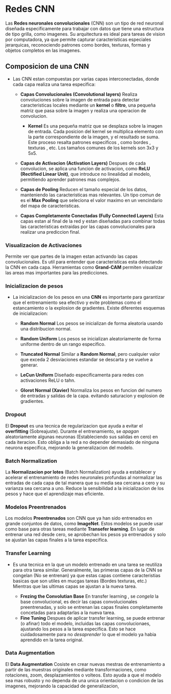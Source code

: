 # Redes CNN

Las **Redes neuronales convolucionales** (CNN) son un tipo de red neuronal diseñada especificamente para trabajar con datos que tiene una estructura de tipo grilla, como imagenes. Su arquitectura es ideal para tareas de vision por computadora, ya que permite capturar caracteristicas especiales jerarquicas, reconociendo patrones como bordes, texturas, formas y objetos completos en las imagenes.

## Composicion de una CNN

* Las CNN estan compuestas por varias capas interconectadas, donde cada capa realiza una tarea especifica:

    * **Capas Convolucionales (Convolutional layers)** Realiza convoluciones sobre la imagen de entrada para detectar caracteristicas locales mediante un **kernel** o **filtro**, una pequeña matriz que pasa sobre la imagen y realiza una operacion de convolucion.
        * **Kernel** Es una pequeña matriz que se desplaza sobre la imagen de entrada. Cada posicion del kernel se multiplica elemento con la parte correspondiente de la imagen, y el resultado se suma. Este proceso resalta patrones especificos , como bordes , texturas , etc. Los tamaños comunes de los kernels son 3x3 y 5x5.
        
    * **Capas de Activacion (Activation Layers)** Despues de cada convolucion, se aplica una funcion de activacion, como **ReLU (Rectified Linear Unit)**, que introduce no linealidad al modelo, permitiendo aprender patrones mas complejos.
   
     * **Capas de Pooling** Reducen el tamaño especial de los datos, manteniendo las caracteristicas mas relevantes. Un tipo comun de es el **Max Pooling** que seleciona el valor maximo en un vencindario del mapa de caracteristicas.
    
    * **Capas Completamente Conectadas (Fully Connected Layers)** Esta capas estan al final de la red y estan diseñadas para combinar todas las caracteristicas extraidas por las capas convolucionales para realizar una prediccion final.
    
### Visualizacion de Activaciones

Permite ver que partes de la imagen estan activando las capas convolucionales. Es util para entender que caracteristicas esta detectando la CNN en cada capa. Herramientas como **Grand-CAM** permiten visualizar las areas mas importantes para las predicciones.

### Inicializacion de pesos

* La inicializacion de los pesos en una **CNN** es importante para garantizar que el entrenamiento sea efectivo y evite problemas como el estancamiento o la explosion de gradientes. Existe diferentes esquemas de inicializacion:
    
    * **Random Normal** Los pesos se inicializan de forma aleatoria usando una distribucion normal.
  
    * **Random Uniform** Los pesos se inicializan aleatoriamente de forma uniforme dentro de un rango especifico.
    
    * **Truncated Normal** Similar a **Random Normal**, pero cualquier valor que exceda 2 desviaciones estandar se descarta y se vuelve a generar.
    
    * **LeCun Uniform** Diseñado especificamenta para redes con activaciones ReLU o tahn.
    
    * **Glorot Normal (Xavier)** Normaliza los pesos en funcion del numero de entradas y salidas de la capa. evitando saturacion y explosion de gradientes.
    
### Dropout

El **Dropout** es una tecnica de regularizacion que ayuda a evitar el **overfitting** (Sobreajuste). Durante el entrenamiento, se *apagan* aleatoriamente algunas neuronas (Estableciendo sus salidas en cero) en cada iteracion. Esto obliga a la red a no depender demasiado de ninguna neurona especifica, mejorando la generalizacion del modelo.

### Batch Normalization

La **Normalizacion por lotes** (Batch Normalization) ayuda a establecer y acelerar el entrenamiento de redes neuronales profundas al normalizar las entradas de cada capa de tal manera que su media sea cercana a cero y su varianza sea cercana  a uno. Reduce la sensibilidad a la inicializacion de los pesos y hace que el aprendizaje mas eficiente.

### Modelos Preentrenados

Los modelos **Preentrenados** son CNN que ya han sido entrenados en grande conjuntos de datos, como **ImageNet**. Estos modelos se puede usar como base para otras tareas mediante  **Transefer learning**. En lugar de entrenar una red desde cero, se aprobechan los pesos ya entrenados y solo se ajustan las capas finales a la tarea especifica.

### Transfer Learning

* Es una tecnica en la que un modelo entrenado en una tarea se reutiliza para otra tarea similar. Generalmente, las primeras capas de la CNN se congelan (No se entrenan) ya que estas capas contiene caracteristias basicas que son utiles en mucgas tareas (Bordes texturas, etc.) Mientras que las ultimas capas se ajustan a la nueva tarea.

    * **Frezing the Convolutian Base** En transfer learning , se  *congela*  la base convolucional, es decir las capas convolucionales preentrenadas, y solo se entrenan las capas finales completamente concetadas para adaptarlas a la nueva tarea.
    *  **Fine Tuning** Despues de aplicar transfer learning, se puede entrenar (o afinar) todo el modelo, incluidas las capas convolucionaes, ajustando los pesos a la tarea especifica. Esto se hace cuidadosamente para no *desaprender* lo que el modelo ya habia aprendido  en la tarea original.
    
### Data Augmentation

El **Data Augmentation** Cosiste en crear nuevas mestras de entrenamiento a partir de las muestras originales mediante transformaciones, como rotaciones, zoom, desplazamientos o volteos. Esto ayuda a que el modelo sea mas robusto y no dependa de una unica orientacion o condicion de las imagenes, mejorando la capacidad de generalizacion,

